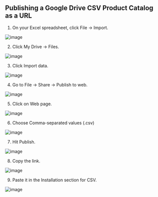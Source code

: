 ## Publishing a Google Drive CSV Product Catalog as a URL


1. On your Excel spreadsheet, click File -> Import.

![image](https://github.com/user-attachments/assets/ced4c6c4-c952-4208-b154-42e90627ee26)


2. Click My Drive -> Files.

![image](https://github.com/user-attachments/assets/98577e6e-8f50-47e6-94ac-eece16896cb1)


3. Click Import data.

![image](https://github.com/user-attachments/assets/b912f111-2e9e-4f2e-aefa-b5351a0e82d6)


4. Go to File -> Share -> Publish to web.

![image](https://github.com/user-attachments/assets/73d00ad4-5ac0-4bf7-ad62-f802dd0d3457)


5. Click on Web page.

![image](https://github.com/user-attachments/assets/a6a1eff1-80f9-466e-a184-819dc830590c)


6. Choose Comma-separated values (.csv)

![image](https://github.com/user-attachments/assets/ee7cda91-fdca-4bd6-8f69-eed02a5b6d36)


7. Hit Publish.

![image](https://github.com/user-attachments/assets/4321c4f3-0ea5-40be-967a-816f0435ce09)


8. Copy the link.

![image](https://github.com/user-attachments/assets/72343c4f-45aa-4df5-8976-6ea1bc2886bc)


9. Paste it in the Installation section for CSV.

![image](https://github.com/user-attachments/assets/46d0d80f-8549-4938-8111-ddbfbd47c6bf)





